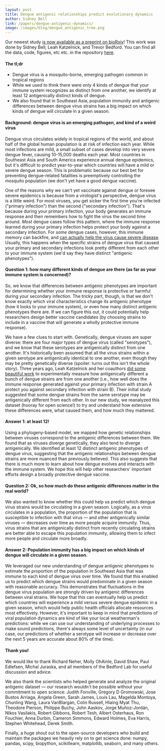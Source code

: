 ```yaml
---
layout: post
title: Dengue antigenic relationships predict evolutionary dynamics
author: Sidney Bell
link: /papers/dengue-antigenic-dynamics/
image: /images/blog/dengue_antigenic_tree.png
---
```


Our newest study [is now available as a preprint on bioRxiv](/papers/bell-dengue-antigenic-dynamics)! This work was done by Sidney Bell, Leah Katzelnick, and Trevor Bedford. You can find all the data, code, figures, etc etc. in the repository [here](https://www.github.com/blab/dengue-antigenic-dynamics).

#### The tl;dr
* Dengue virus is a mosquito-borne, emerging pathogen common in tropical regions
* While we used to think there were only 4 kinds of dengue that your immune system recognizes as distinct from one another, we identify at least 12 antigenically distinct kinds of dengue.
* We also found that in Southeast Asia, population immunity and antigenic differences between dengue virus strains has a big impact on which kinds of dengue will circulate in a given season.

#### Background: dengue virus is an emerging pathogen, and kind of a weird virus
Dengue virus circulates widely in tropical regions of the world, and about half of the global human population is at risk of infection each year.
While most infections are mild, a small subset of cases develop into very severe dengue fever, causing 10-15,000 deaths each year.
Most countries in Southeast Asia and South America experience annual dengue epidemics, but it's difficult to predict year-to-year which countries will have a mild or severe dengue season.
This is problematic because our best bet for preventing dengue-related fatalities is preemptively controlling the mosquito population (we don't yet have a good dengue vaccine).

One of the reasons why we can't yet vaccinate against dengue or foresee severe epidemics is because from a virologist's perspective, dengue virus is a little weird.
For most viruses, you get sicker the first time you're infected ("primary infection") than the second ("secondary infection").
That's because during your primary infection, your body generates an immune response and then remembers how to fight the virus the second time around.
_Most_ dengue cases follow this pattern, where the immune response learned during your primary infection helps protect your body against a secondary infection.
For _some_ dengue cases, however, this immune memory can backfire, and [can actually help the virus cause severe disease](https://en.wikipedia.org/wiki/Antibody-dependent_enhancement).
Usually, this happens when the specific strains of dengue virus that caused your primary and secondary infections look pretty different from each other to your immune system (we'd say they have distinct "antigenic phenotypes").

#### Question 1: how many different kinds of dengue are there (as far as your immune system is concerned)?
So, we know that differences between antigenic phenotypes are important for determining whether your immune response is protective or harmful during your secondary infection.
The tricky part, though, is that we don't know exactly which viral characteristics change its antigenic phenotype (how it looks to your immune system), or even how many distinct antigenic phenotypes there are.
If we can figure this out, it could potentially help researchers design better vaccine candidates (by choosing strains to include in a vaccine that will generate a wholly protective immune response).

We have a few clues to start with.
Genetically, dengue viruses are super diverse: there are four major types of dengue virus (called "serotypes"), and we know that these serotypes are antigenically distinct from one another.
It's historically been assumed that all the virus strains within a given serotype are antigenically identical to one another, even though they may be pretty genetically diverse (spoiler: turns out this isn't the whole story).
Three years ago, Leah Katzelnick and her coauthors [did some beautiful work](http://science.sciencemag.org/content/349/6254/1338) to experimentally measure how antigenically different a bunch of dengue strains are from one another (i.e., how well does the immune response generated against your primary infection with strain A protect you against secondary infection with strain B).
Their initial study suggested that some dengue strains from the same serotype may be antigenically different from each other.
In our new study, we reanalyzed this dataset (hooray for open science!) to try and understand how extensive these differences were, what caused them, and how much they mattered.

#### Answer 1: at least 12!
Using a phylogeny-based model, we mapped how genetic relationships between viruses correspond to the antigenic differences between them.
We found that as viruses diverge genetically, they also tend to diverge antigenically.
We identified at least 12 distinct antigenic phenotypes of dengue virus, suggesting that the antigenic relationships between dengue strains are more nuanced than previously believed.
This also suggests that there is much more to learn about how dengue evolves and interacts with the immune system.
We hope this will help other researchers' important efforts design a broadly protective dengue vaccine.

#### Question 2: Ok, so how much do these antigenic differences matter in the real world?
We also wanted to know whether this could help us predict which dengue virus strains would be circulating in a given season.
Logically, as a virus circulates in a population, the proportion of the population that is susceptible to infection with that virus &mdash; and other antigenically similar viruses &mdash; decreases over time as more people acquire immunity.
Thus, virus strains that are antigenically distinct from recently circulating strains are better able to escape this population immunity, allowing them to infect more people and circulate more broadly.

#### Answer 2: Population immunity has a big impact on which kinds of dengue will circulate in a given season.
We leveraged our new understanding of dengue antigenic phenotypes to estimate the proportion of the population in Southeast Asia that was immune to each kind of dengue virus over time.
We found that this enabled us to predict which dengue strains would predominate in a given season with reasonable accuracy.
This demonstrates that fluctuations in the dengue virus population are strongly driven by antigenic differences between viral strains.
We hope that this can eventually help us predict which countries will experience a mild versus severe dengue epidemic in a given season, which would help public health officials allocate resources most effectively.
However, it's important to keep in mind that predictions of viral population dynamics are kind of like your local weatherman's predictions: while we can use our understanding of underlying processes to make sound predictions, there's always some level of uncertainty (in our case, our predictions of whether a serotype will increase or decrease over the next 5 years are accurate about 80% of the time).

#### Thank you!

We would like to thank Richard Neher, Molly OhAinle, David Shaw, Paul Edlefsen, Michal Juraska, and all members of the Bedford Lab for useful discussion and advice.

We also thank the scientists who helped generate and analyze the original antigenic dataset &mdash; our research wouldn't be possible without your commitment to open science: Judith Fonville, Gregory D Gromowski, Jose Bustos Arriaga, Angela Green, Sarah James, Louis Lau, Magelda Montoya, Chunling Wang, Laura VanBlargan, Colin Russell, Hlaing Myat Thu, Theodore Pierson, Philippe Buchy, John Aaskov, Jorge Muñoz-Jordán, Nikos Vasilakis, Robert Gibbons, Robert Tesh, Albert Osterhaus, Ron Fouchier, Anna Durbin, Cameron Simmons, Edward Holmes, Eva Harris, Stephen Whitehead, Derek Smith.

Finally, a huge shout out to the open-source developers who build and maintain the packages we heavily rely on to get science done: numpy, pandas, scipy, biopython, scikitlearn, matplotlib, seaborn, and many others.
